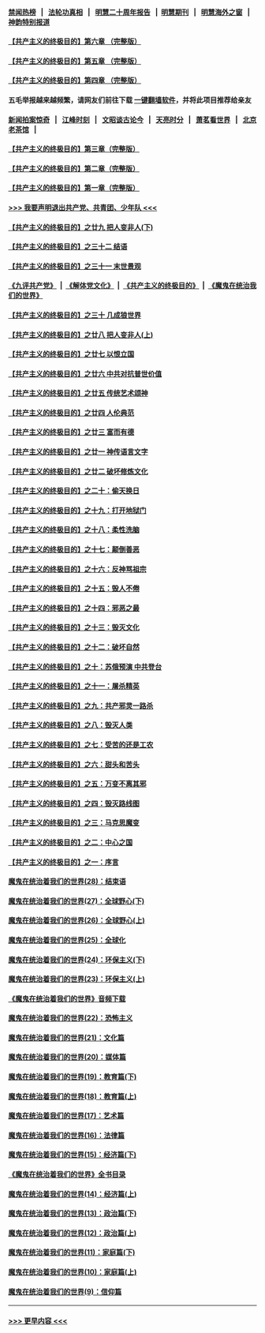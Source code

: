 #### [禁闻热榜](热点新闻.md?=0)  &nbsp;&nbsp;|&nbsp;&nbsp; [法轮功真相](https://github.com/gfw-breaker/truth/blob/master/README.md?=0) &nbsp;&nbsp;|&nbsp;&nbsp; [明慧二十周年报告](https://github.com/gfw-breaker/mh-reports/blob/master/README.md?=0) &nbsp;&nbsp;|&nbsp;&nbsp;[明慧期刊](https://github.com/gfw-breaker/mh-qikan) &nbsp;&nbsp;|&nbsp;&nbsp; [明慧海外之窗](https://github.com/gfw-breaker/mh-news/blob/master/README.md?=0) &nbsp;&nbsp;|&nbsp;&nbsp; [神韵特别报道](https://github.com/gfw-breaker/mh-news/blob/master/shenyun.md?=0)
#### [【共产主义的终极目的】第六章 （完整版）](../pages/nsc422/n11428913.md?t=03121102) 
#### [【共产主义的终极目的】第五章 （完整版）](../pages/nsc422/n11428912.md?t=03121102) 
#### [【共产主义的终极目的】第四章 （完整版）](../pages/nsc422/n11428907.md?t=03121102) 
#### 五毛举报越来越频繁，请网友们前往下载 [一键翻墙软件](https://github.com/gfw-breaker/ssr-accounts)，并将此项目推荐给亲友
#### [新闻拍案惊奇](https://github.com/gfw-breaker/banned-news/blob/master/pages/link4.md) &nbsp;&nbsp;|&nbsp;&nbsp; [江峰时刻](https://github.com/gfw-breaker/banned-news/blob/master/pages/link4.md) &nbsp;&nbsp;|&nbsp;&nbsp; [文昭谈古论今](https://github.com/gfw-breaker/banned-news/blob/master/pages/link4.md) &nbsp;&nbsp;|&nbsp;&nbsp; [天亮时分](https://github.com/gfw-breaker/banned-news/blob/master/pages/link4.md) &nbsp;&nbsp;|&nbsp;&nbsp; [萧茗看世界](https://github.com/gfw-breaker/banned-news/blob/master/pages/link4.md) &nbsp;&nbsp;|&nbsp;&nbsp; [北京老茶馆](https://github.com/gfw-breaker/banned-news/blob/master/pages/link4.md) &nbsp;&nbsp;|&nbsp;&nbsp; 
#### [【共产主义的终极目的】第三章（完整版）](../pages/nsc422/n11428848.md?t=03121102) 
#### [【共产主义的终极目的】第二章（完整版）](../pages/nsc422/n11428831.md?t=03121102) 
#### [【共产主义的终极目的】第一章（完整版）](../pages/nsc422/n11417651.md?t=03121102) 
#### [>>> 我要声明退出共产党、共青团、少年队 <<<](https://github.com/begood0513/goodnews/blob/master/quit/letter.md) 
#### [【共产主义的终极目的】之廿九 把人变非人(下)](../pages/nsc422/n11344140.md?t=03121102) 
#### [【共产主义的终极目的】之三十二 结语](../pages/nsc422/n11360535.md?t=03121102) 
#### [【共产主义的终极目的】之三十一 末世景观](../pages/nsc422/n11351129.md?t=03121102) 
#### [《九评共产党》](https://github.com/begood0513/9ping.md/blob/master/README.md) &nbsp;|&nbsp; [《解体党文化》](../../../../jtdwh.md/blob/master/README.md)  &nbsp;|&nbsp; [《共产主义的终极目的》](../../../../gczydzjmd.md/blob/master/README.md) &nbsp;|&nbsp; [《魔鬼在统治我们的世界》](../../../../mgztzwmdsj.md/blob/master/README.md) 
#### [【共产主义的终极目的】之三十 几成狼世界](../pages/nsc422/n11348280.md?t=03121102) 
#### [【共产主义的终极目的】之廿八 把人变非人(上)](../pages/nsc422/n11340492.md?t=03121102) 
#### [【共产主义的终极目的】之廿七 以恨立国](../pages/nsc422/n11336944.md?t=03121102) 
#### [【共产主义的终极目的】之廿六 中共对抗普世价值](../pages/nsc422/n11324785.md?t=03121102) 
#### [【共产主义的终极目的】之廿五 传统艺术颂神](../pages/nsc422/n11296396.md?t=03121102) 
#### [【共产主义的终极目的】之廿四 人伦典范](../pages/nsc422/n11296397.md?t=03121102) 
#### [【共产主义的终极目的】之廿三 富而有德](../pages/nsc422/n11283598.md?t=03121102) 
#### [【共产主义的终极目的】之廿一 神传语言文字](../pages/nsc422/n11263265.md?t=03121102) 
#### [【共产主义的终极目的】之廿二 破坏修炼文化](../pages/nsc422/n11245728.md?t=03121102) 
#### [【共产主义的终极目的】之二十：偷天换日](../pages/nsc422/n11238846.md?t=03121102) 
#### [【共产主义的终极目的】之十九：打开地狱门](../pages/nsc422/n11206376.md?t=03121102) 
#### [【共产主义的终极目的】之十八：柔性洗脑](../pages/nsc422/n11199994.md?t=03121102) 
#### [【共产主义的终极目的】之十七：颠倒善恶](../pages/nsc422/n11179782.md?t=03121102) 
#### [【共产主义的终极目的】之十六：反神骂祖宗](../pages/nsc422/n11166798.md?t=03121102) 
#### [【共产主义的终极目的】之十五：毁人不倦](../pages/nsc422/n11166792.md?t=03121102) 
#### [【共产主义的终极目的】之十四：邪恶之最](../pages/nsc422/n11150249.md?t=03121102) 
#### [【共产主义的终极目的】之十三：毁灭文化](../pages/nsc422/n11135227.md?t=03121102) 
#### [【共产主义的终极目的】之十二：破坏自然](../pages/nsc422/n11135214.md?t=03121102) 
#### [【共产主义的终极目的】之十：苏俄预演 中共登台](../pages/nsc422/n11118424.md?t=03121102) 
#### [【共产主义的终极目的】之十一：屠杀精英](../pages/nsc422/n11118442.md?t=03121102) 
#### [【共产主义的终极目的】之九：共产邪灵一路杀](../pages/nsc422/n11114139.md?t=03121102) 
#### [【共产主义的终极目的】之八：毁灭人类](../pages/nsc422/n11108503.md?t=03121102) 
#### [【共产主义的终极目的】之七：受苦的还是工农](../pages/nsc422/n11101809.md?t=03121102) 
#### [【共产主义的终极目的】之六：甜头和苦头](../pages/nsc422/n11096971.md?t=03121102) 
#### [【共产主义的终极目的】之五：万变不离其邪](../pages/nsc422/n11091285.md?t=03121102) 
#### [【共产主义的终极目的】之四：毁灭路线图](../pages/nsc422/n11086284.md?t=03121102) 
#### [【共产主义的终极目的】之三：马克思魔变](../pages/nsc422/n11061941.md?t=03121102) 
#### [【共产主义的终极目的】之二：中心之国](../pages/nsc422/n11047728.md?t=03121102) 
#### [【共产主义的终极目的】之一：序言](../pages/nsc422/n11086077.md?t=03121102) 
#### [魔鬼在统治着我们的世界(28)：结束语](../pages/nsc422/n10936246.md?t=03121102) 
#### [魔鬼在统治着我们的世界(27)：全球野心(下)](../pages/nsc422/n10928319.md?t=03121102) 
#### [魔鬼在统治着我们的世界(26)：全球野心(上)](../pages/nsc422/n10900318.md?t=03121102) 
#### [魔鬼在统治着我们的世界(25)：全球化](../pages/nsc422/n10788205.md?t=03121102) 
#### [魔鬼在统治着我们的世界(24)：环保主义(下)](../pages/nsc422/n10695307.md?t=03121102) 
#### [魔鬼在统治着我们的世界(23)：环保主义(上)](../pages/nsc422/n10688613.md?t=03121102) 
#### [《魔鬼在统治着我们的世界》音频下载](../pages/nsc422/n10635553.md?t=03121102) 
#### [魔鬼在统治着我们的世界(22)：恐怖主义](../pages/nsc422/n10614727.md?t=03121102) 
#### [魔鬼在统治着我们的世界(21)：文化篇](../pages/nsc422/n10597706.md?t=03121102) 
#### [魔鬼在统治着我们的世界(20)：媒体篇](../pages/nsc422/n10586579.md?t=03121102) 
#### [魔鬼在统治着我们的世界(19)：教育篇(下)](../pages/nsc422/n10564808.md?t=03121102) 
#### [魔鬼在统治着我们的世界(18)：教育篇(上)](../pages/nsc422/n10526970.md?t=03121102) 
#### [魔鬼在统治着我们的世界(17)：艺术篇](../pages/nsc422/n10499093.md?t=03121102) 
#### [魔鬼在统治着我们的世界(16)：法律篇](../pages/nsc422/n10485969.md?t=03121102) 
#### [魔鬼在统治着我们的世界(15)：经济篇(下)](../pages/nsc422/n10469975.md?t=03121102) 
#### [《魔鬼在统治着我们的世界》全书目录](../pages/nsc422/n10464261.md?t=03121102) 
#### [魔鬼在统治着我们的世界(14)：经济篇(上)](../pages/nsc422/n10457370.md?t=03121102) 
#### [魔鬼在统治着我们的世界(13)：政治篇(下)](../pages/nsc422/n10448270.md?t=03121102) 
#### [魔鬼在统治着我们的世界(12)：政治篇(上)](../pages/nsc422/n10444576.md?t=03121102) 
#### [魔鬼在统治着我们的世界(11)：家庭篇(下)](../pages/nsc422/n10440961.md?t=03121102) 
#### [魔鬼在统治着我们的世界(10)：家庭篇(上)](../pages/nsc422/n10435448.md?t=03121102) 
#### [魔鬼在统治着我们的世界(9)：信仰篇](../pages/nsc422/n10432159.md?t=03121102) 

----
#### [ >>> 更早内容 <<< ](../indexes/nsc422-earlier.md)
